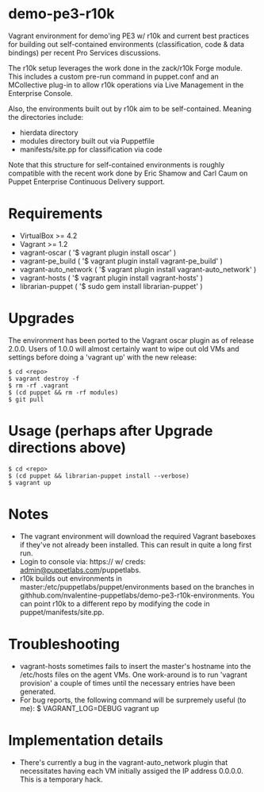 demo-pe3-r10k
=================

Vagrant environment for demo'ing PE3 w/ r10k and current best practices for building out
self-contained environments (classification, code & data bindings) per recent Pro Services
discussions. 

The r10k setup leverages the work done in the zack/r10k Forge module. This includes a 
custom pre-run command in puppet.conf and an MCollective plug-in to allow r10k operations 
via Live Management in the Enterprise Console.

Also, the environments built out by r10k aim to be self-contained. Meaning the directories include:
  * hierdata directory
  * modules directory built out via Puppetfile
  * manifests/site.pp for classification via code

Note that this structure for self-contained environments is roughly compatible with the recent
work done by Eric Shamow and Carl Caum on Puppet Enterprise Continuous Delivery support.

# Requirements
  * VirtualBox >= 4.2
  * Vagrant >= 1.2
  * vagrant-oscar ( '$ vagrant plugin install oscar' )
  * vagrant-pe_build ( '$ vagrant plugin install vagrant-pe_build' )
  * vagrant-auto_network ( '$ vagrant plugin install vagrant-auto_network' )
  * vagrant-hosts ( '$ vagrant plugin install vagrant-hosts' )
  * librarian-puppet ( '$ sudo gem install librarian-puppet' )

# Upgrades
The environment has been ported to the Vagrant oscar plugin as of release 2.0.0. Users of 1.0.0 will
almost certainly want to wipe out old VMs and settings before doing a 'vagrant up' with the new release:
  
    $ cd <repo>
    $ vagrant destroy -f
    $ rm -rf .vagrant
    $ (cd puppet && rm -rf modules)
    $ git pull

# Usage (perhaps after Upgrade directions above)
    $ cd <repo>
    $ (cd puppet && librarian-puppet install --verbose)
    $ vagrant up

# Notes
  * The vagrant environment will download the required Vagrant baseboxes if they've not already been installed. This can result in quite a long first run.
  * Login to console via: https://<master eth1 IP> w/ creds: admin@puppetlabs.com/puppetlabs.
  * r10k builds out environments in master:/etc/puppetlabs/puppet/environments based on the branches in githhub.com/nvalentine-puppetlabs/demo-pe3-r10k-environments. You can point r10k to a different repo by modifying the code in puppet/manifests/site.pp.

# Troubleshooting
  * vagrant-hosts sometimes fails to insert the master's hostname into the /etc/hosts files on the agent VMs. One work-around is to run 'vagrant provision' a couple of times until the necessary entries have been generated.
  * For bug reports, the following command will be surpremely useful (to me):
    $ VAGRANT_LOG=DEBUG vagrant up

# Implementation details
  * There's currently a bug in the vagrant-auto_network plugin that necessitates having each VM
initially assiged the IP address 0.0.0.0. This is a temporary hack.
